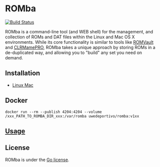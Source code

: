 # ROMba

[![Build Status](https://travis-ci.com/uwedeportivo/romba.svg?branch=master)](https://travis-ci.com/uwedeportivo/romba)

ROMba is a command-line tool (and WEB shell) for the management, and collection of ROMs and DAT files within the Linux and Mac OS X environments.
While its core functionality is similar to tools like [ROMVault](http://www.romvault.com/) and [CLRMamePRO](http://mamedev.emulab.it/clrmamepro/), ROMba takes a unique approach by storing ROMs in a de-duplicated way, and allowing you to "build" any set you need on demand.

## Installation

* [Linux Mac](INSTALLATION.md)

## Docker

```
docker run --rm --publish 4204:4204 --volume /xxx_PATH_TO_ROMBA_DIR_xxx:/var/romba uwedeportivo/romba:v1xx
```

## [Usage](USAGE.md)

## License

ROMba is under the [Go license](http://golang.org/LICENSE).
